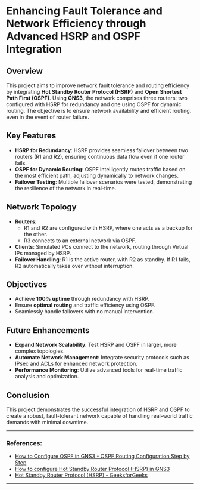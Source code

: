 # Enhancing Fault Tolerance and Network Efficiency through Advanced HSRP and OSPF Integration

## Overview
This project aims to improve network fault tolerance and routing efficiency by integrating **Hot Standby Router Protocol (HSRP)** and **Open Shortest Path First (OSPF)**. Using **GNS3**, the network comprises three routers: two configured with HSRP for redundancy and one using OSPF for dynamic routing. The objective is to ensure network availability and efficient routing, even in the event of router failure.

## Key Features
- **HSRP for Redundancy**: HSRP provides seamless failover between two routers (R1 and R2), ensuring continuous data flow even if one router fails.
- **OSPF for Dynamic Routing**: OSPF intelligently routes traffic based on the most efficient path, adjusting dynamically to network changes.
- **Failover Testing**: Multiple failover scenarios were tested, demonstrating the resilience of the network in real-time.

## Network Topology
- **Routers**: 
  - R1 and R2 are configured with HSRP, where one acts as a backup for the other.
  - R3 connects to an external network via OSPF.
- **Clients**: Simulated PCs connect to the network, routing through Virtual IPs managed by HSRP.
- **Failover Handling**: R1 is the active router, with R2 as standby. If R1 fails, R2 automatically takes over without interruption.

## Objectives
- Achieve **100% uptime** through redundancy with HSRP.
- Ensure **optimal routing** and traffic efficiency using OSPF.
- Seamlessly handle failovers with no manual intervention.

## Future Enhancements
- **Expand Network Scalability**: Test HSRP and OSPF in larger, more complex topologies.
- **Automate Network Management**: Integrate security protocols such as IPsec and ACLs for enhanced network protection.
- **Performance Monitoring**: Utilize advanced tools for real-time traffic analysis and optimization.

## Conclusion
This project demonstrates the successful integration of HSRP and OSPF to create a robust, fault-tolerant network capable of handling real-world traffic demands with minimal downtime.

---

### References:
- [How to Configure OSPF in GNS3 - OSPF Routing Configuration Step by Step](https://youtu.be/Iib20MF8y-c?si=eKBCga6e_pJDl5_y)
- [How to configure Hot Standby Router Protocol (HSRP) in GNS3](https://www.youtube.com/watch?v=TnoOAps8pM0)
- [Hot Standby Router Protocol (HSRP) - GeeksforGeeks](https://www.geeksforgeeks.org/hot-standby-router-protocol-hsrp/)

---
